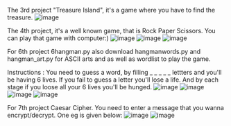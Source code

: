 The 3rd project "Treasure Island", it's a game where you have to find the treasure. 
![image](https://github.com/vibhajoshi/Python/assets/73216270/25ef4a8a-9fcd-49b7-850c-aff69298ffaa)

The 4th project, it's a well known game, that is Rock Paper Scissors. You can play that game with computer:)
![image](https://github.com/vibhajoshi/Python/assets/73216270/96f3cf45-aa5c-4f5b-ba2a-0836f5084fc8)
![image](https://github.com/vibhajoshi/Python/assets/73216270/2eb73684-4443-4e4c-b68c-561f6ca06ffd)
![image](https://github.com/vibhajoshi/Python/assets/73216270/716c5fc3-f03c-43c8-b269-3523b5866da8)



For 6th project 6hangman.py also download hangmanwords.py and hangman_art.py for ASCII arts and as well as wordlist to play the game.

Instructions : You need to guess a word, by filling _ _ _ _ _ lettters and you'll be having 6 lives. If you fail to guess a letter you'll lose a life. And by each stage if you loose all your 6 lives you'll be hunged. 
![image](https://github.com/vibhajoshi/Python/assets/73216270/14990666-5f3a-430b-b6f4-10d583dddf17)
![image](https://github.com/vibhajoshi/Python/assets/73216270/924c8881-154e-460e-a273-89f8af6420d0)
![image](https://github.com/vibhajoshi/Python/assets/73216270/6f173a0c-9547-4137-aa76-0ac952d74d05)
![image](https://github.com/vibhajoshi/Python/assets/73216270/1b0ede47-d763-4c6c-bbb9-2bfb9b0e3228)

For 7th project Caesar Cipher. You need to enter a message that you wanna encrypt/decrypt. One eg is given below:
![image](https://github.com/vibhajoshi/Python/assets/73216270/0667d600-8b19-4f9b-b19d-5e90db45fd8b)
![image](https://github.com/vibhajoshi/Python/assets/73216270/6a7969f5-82ab-474a-ba41-d68afd43bf43)

